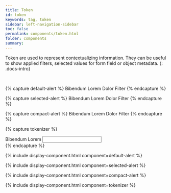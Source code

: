 ```yaml
---
title: Token
id: token
keywords: tag, token
sidebar: left-navigation-sidebar
toc: false
permalink: components/token.html
folder: components
summary:
---
```


Token are used to represent contextualizing information. They can be useful to show applied filters, selected values for form field or object metadata.
{: .docs-intro}

<br>

{% capture default-alert %}
<span class="fd-token" role="button">Bibendum</span>
<span class="fd-token" role="button">Lorem</span>
<span class="fd-token" role="button">Dolor</span>
<span class="fd-token" role="button">Filter</span>
{% endcapture %}

{% capture selected-alert %}
<span class="fd-token fd-token--selected" role="button">Bibendum</span>
<span class="fd-token fd-token--selected" role="button">Lorem</span>
<span class="fd-token fd-token--selected" role="button">Dolor</span>
<span class="fd-token fd-token--selected" role="button">Filter</span>
{% endcapture %}

{% capture compact-alert %}
<span class="fd-token fd-token--compact" role="button">Bibendum</span>
<span class="fd-token fd-token--compact" role="button">Lorem</span>
<span class="fd-token fd-token--compact" role="button">Dolor</span>
<span class="fd-token fd-token--compact" role="button">Filter</span>
{% endcapture %}

{% capture tokenizer %}
<div class="tokenizer">
    <span class="fd-token fd-token--compact" role="button">Bibendum</span>
    <span class="fd-token fd-token--compact" role="button">Lorem</span>
    <input class="fd-input" />
</div>
{% endcapture %}

{% include display-component.html component=default-alert %}

{% include display-component.html component=selected-alert %}

{% include display-component.html component=compact-alert %}

{% include display-component.html component=tokenizer %}
